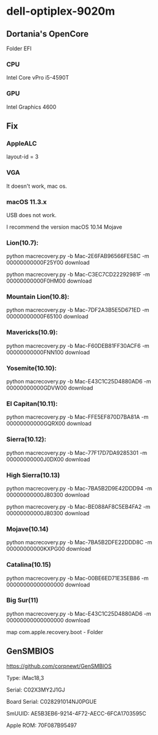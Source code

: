 # dell-optiplex-9020m

## Dortania's OpenCore
Folder EFI

### CPU
Intel Core vPro i5-4590T

### GPU
Intel Graphics 4600

## Fix
### AppleALC
layout-id = 3

### VGA
It doesn't work, mac os.

### macOS 11.3.x
USB does not work.

I recommend the version macOS 10.14 Mojave

### Lion(10.7):
python macrecovery.py -b Mac-2E6FAB96566FE58C -m 00000000000F25Y00 download

python macrecovery.py -b Mac-C3EC7CD22292981F -m 00000000000F0HM00 download

### Mountain Lion(10.8):
python macrecovery.py -b Mac-7DF2A3B5E5D671ED -m 00000000000F65100 download

### Mavericks(10.9):
python macrecovery.py -b Mac-F60DEB81FF30ACF6 -m 00000000000FNN100 download

### Yosemite(10.10):
python macrecovery.py -b Mac-E43C1C25D4880AD6 -m 00000000000GDVW00 download

### El Capitan(10.11):
python macrecovery.py -b Mac-FFE5EF870D7BA81A -m 00000000000GQRX00 download

### Sierra(10.12):
python macrecovery.py -b Mac-77F17D7DA9285301 -m 00000000000J0DX00 download

### High Sierra(10.13)
python macrecovery.py -b Mac-7BA5B2D9E42DDD94 -m 00000000000J80300 download

python macrecovery.py -b Mac-BE088AF8C5EB4FA2 -m 00000000000J80300 download

### Mojave(10.14)
python macrecovery.py -b Mac-7BA5B2DFE22DDD8C -m 00000000000KXPG00 download

### Catalina(10.15)
python macrecovery.py -b Mac-00BE6ED71E35EB86 -m 00000000000000000 download

### Big Sur(11)
python macrecovery.py -b Mac-E43C1C25D4880AD6 -m 00000000000000000 download

map com.apple.recovery.boot  -  Folder

## GenSMBIOS
https://github.com/corpnewt/GenSMBIOS

Type:         iMac18,3

Serial:       C02X3MY2J1GJ

Board Serial: C028291014NJ0PGUE

SmUUID:       AE5B3EB6-9214-4F72-AECC-6FCA1703595C

Apple ROM:    70F087B95497
